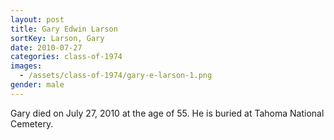 ```yaml
---
layout: post
title: Gary Edwin Larson
sortKey: Larson, Gary
date: 2010-07-27
categories: class-of-1974
images:
  - /assets/class-of-1974/gary-e-larson-1.png
gender: male
---
```

Gary died on July 27, 2010 at the age of 55.  He is buried at Tahoma National Cemetery.

